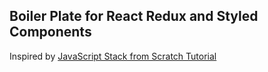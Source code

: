 ## Boiler Plate for React Redux and Styled Components


Inspired by [JavaScript Stack from Scratch Tutorial](https://github.com/verekia/js-stack-from-scratch)
